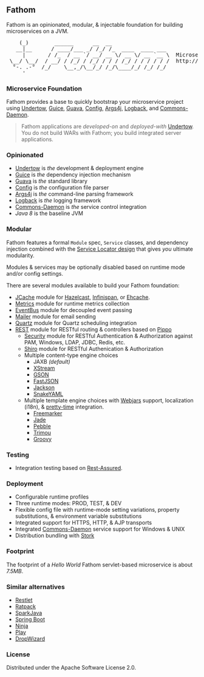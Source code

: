 ## Fathom

Fathom is an opinionated, modular, & injectable foundation for building microservices on a JVM.

<pre>
    (_)        ______      __  __
   __|__      / ____/___ _/ /_/ /_  ____  ____ ___
     |       / /_  / __ `/ __/ __ \/ __ \/ __ `__ \  Microservice Foundation
 \__/ \__/  / __/ / /_/ / /_/ / / / /_/ / / / / / /  http://fathom.gitblit.com
  °-. .-°  /_/    \__,_/\__/_/ /_/\____/_/ /_/ /_/
     '
</pre>

### Microservice Foundation

Fathom provides a base to quickly bootstrap your microservice project using [Undertow][1], [Guice][2],
[Guava][3], [Config][4], [Args4j][5], [Logback][6], and [Commons-Daemon][7].

> Fathom applications are _developed-on_ and _deployed-with_ [Undertow][1].
> You do not build WARs with Fathom; you build integrated server applications.

### Opinionated

* [Undertow][1] is *the* development &amp; deployment engine
* [Guice][2] is *the* dependency injection mechanism
* [Guava][3] is *the* standard library
* [Config][4] is *the* configuration file parser
* [Args4j][5] is *the* command-line parsing framework
* [Logback][6] is *the* logging framework
* [Commons-Daemon][7] is *the* service control integration
* *Java 8* is the baseline JVM

### Modular

Fathom features a formal `Module` spec, `Service` classes, and dependency injection combined with the [Service Locator
design](http://martinfowler.com/articles/injection.html#UsingAServiceLocator) that gives _you_ ultimate modularity.

Modules & services may be optionally disabled based on runtime mode and/or config settings.

There are several modules available to build your Fathom foundation:

- [JCache](/fathom-jcache/) module for [Hazelcast](http://hazelcast.org), [Infinispan](http://infinispan.org), or [Ehcache](http://ehcache.org).
- [Metrics](/fathom-metrics/) module for runtime metrics collection
- [EventBus](/fathom-eventbus/) module for decoupled event passing
- [Mailer](/fathom-mailer/) module for email sending
- [Quartz](/fathom-quartz/) module for Quartz scheduling integration
- [REST](/fathom-rest/) module for RESTful routing & controllers based on [Pippo][8]
    - [Security](/fathom-rest-security/) module for RESTful Authentication & Authorization against PAM, Windows, LDAP, JDBC, Redis, etc.
    - [Shiro](/fathom-rest-shiro/) module for RESTful Authenication & Authorization
    - Multiple content-type engine choices
        - JAXB _(default)_
        - [XStream](https://github.com/decebals/pippo/tree/master/pippo-xstream)
        - [GSON](https://github.com/decebals/pippo/tree/master/pippo-gson)
        - [FastJSON](https://github.com/decebals/pippo/tree/master/pippo-fastjson)
        - [Jackson](https://github.com/decebals/pippo/tree/master/pippo-jackson)
        - [SnakeYAML](https://github.com/decebals/pippo/tree/master/pippo-snakeyaml)
    - Multiple template engine choices with [Webjars](http://www.webjars.org) support, localization (i18n), & [pretty-time](http://www.ocpsoft.org/prettytime) integration.
        - [Freemarker](https://github.com/decebals/pippo/tree/master/pippo-freemarker)
        - [Jade](https://github.com/decebals/pippo/tree/master/pippo-jade)
        - [Pebble](https://github.com/decebals/pippo/tree/master/pippo-pebble)
        - [Trimou](https://github.com/decebals/pippo/tree/master/pippo-trimou)
        - [Groovy](https://github.com/decebals/pippo/tree/master/pippo-groovy)

### Testing

* Integration testing based on [Rest-Assured](https://code.google.com/p/rest-assured).

### Deployment

* Configurable runtime profiles
* Three runtime modes: PROD, TEST, & DEV
* Flexible config file with runtime-mode setting variations, property substitutions, & environment variable substitutions
* Integrated support for HTTPS, HTTP, & AJP transports
* Integrated [Commons-Daemon][7] service support for Windows & UNIX
* Distribution bundling with [Stork](https://github.com/fizzed/stork)

### Footprint

The footprint of a _Hello World_ Fathom servlet-based microservice is about *7.5MB*.

### Similar alternatives

* [Restlet](http://restlet.com)
* [Ratpack](http://ratpack.io)
* [SparkJava](http://sparkjava.com)
* [Spring Boot](http://projects.spring.io/spring-boot)
* [Ninja](http://www.ninjaframework.org)
* [Play](https://playframework.com)
* [DropWizard](http://dropwizard.github.io/dropwizard)

### License

Distributed under the Apache Software License 2.0.

[1]: http://undertow.io
[2]: https://github.com/google/guice
[3]: https://code.google.com/p/guava-libraries
[4]: https://github.com/typesafehub/config
[5]: http://logback.qos.ch
[6]: http://args4j.kohsuke.org
[7]: http://commons.apache.org/proper/commons-daemon
[8]: http://www.pippo.ro
